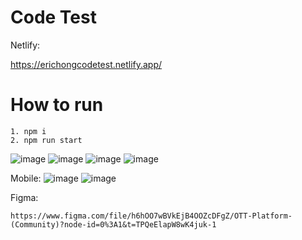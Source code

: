 # Code Test

Netlify:

https://erichongcodetest.netlify.app/


# How to run
```
1. npm i
2. npm run start
```
![image](https://user-images.githubusercontent.com/67636157/215788120-243e4f3a-f630-427e-8c4e-366de8314786.png)
![image](https://user-images.githubusercontent.com/67636157/215788145-34666724-8d2a-404f-a74f-6632fde6d0ca.png)
![image](https://user-images.githubusercontent.com/67636157/215788277-7bc7e268-1ece-4765-bcfb-7407dacdaf84.png)
![image](https://user-images.githubusercontent.com/67636157/215788378-14a5706f-99c2-48b3-a009-d7391c451af3.png)

Mobile:
![image](https://user-images.githubusercontent.com/67636157/215788447-6858a988-b13c-4709-9953-286964a1665f.png)
![image](https://user-images.githubusercontent.com/67636157/215788497-bf1dc035-6a91-47b6-b5fa-1d77d2a016b3.png)



Figma: 
```
https://www.figma.com/file/h6hOO7wBVkEjB4OOZcDFgZ/OTT-Platform-(Community)?node-id=0%3A1&t=TPQeElapW8wK4juk-1
```
